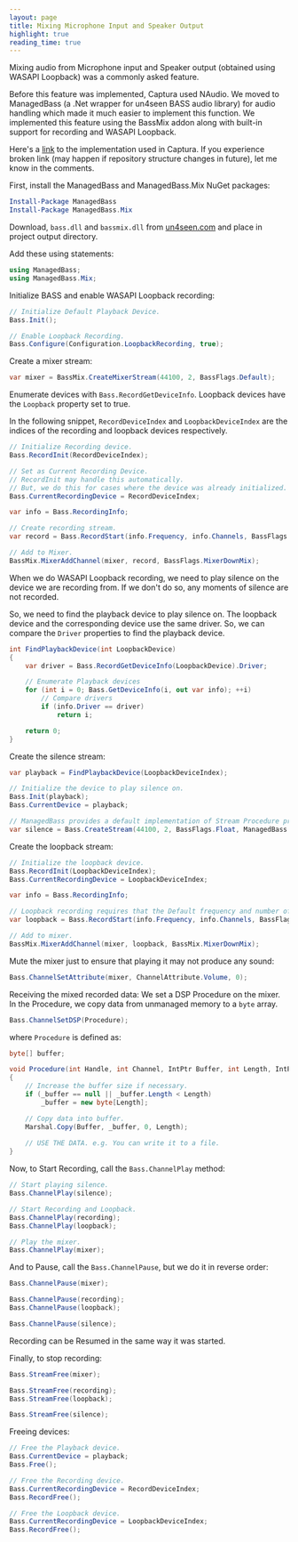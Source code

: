 ```yaml
---
layout: page
title: Mixing Microphone Input and Speaker Output
highlight: true
reading_time: true
---
```


Mixing audio from Microphone input and Speaker output (obtained using WASAPI Loopback) was a commonly asked feature.

Before this feature was implemented, Captura used NAudio.
We moved to ManagedBass (a .Net wrapper for un4seen BASS audio library) for audio handling which made it much easier to implement this function.
We implemented this feature using the BassMix addon along with built-in support for recording and WASAPI Loopback.

Here's a [link](https://github.com/MathewSachin/Captura/blob/master/src/Captura.Core/Models/MixedAudioProvider.cs) to the implementation used in Captura.
If you experience broken link (may happen if repository structure changes in future), let me know in the comments.

First, install the ManagedBass and ManagedBass.Mix NuGet packages:

```powershell
Install-Package ManagedBass
Install-Package ManagedBass.Mix
```

Download, `bass.dll` and `bassmix.dll` from [un4seen.com](https://un4seen.com/bass.html) and place in project output directory.

Add these using statements:

```csharp
using ManagedBass;
using ManagedBass.Mix;
```

Initialize BASS and enable WASAPI Loopback recording:

```csharp
// Initialize Default Playback Device.
Bass.Init();

// Enable Loopback Recording.
Bass.Configure(Configuration.LoopbackRecording, true);
```

Create a mixer stream:

```csharp
var mixer = BassMix.CreateMixerStream(44100, 2, BassFlags.Default);
```

Enumerate devices with `Bass.RecordGetDeviceInfo`.
Loopback devices have the `Loopback` property set to true.

In the following snippet, `RecordDeviceIndex` and `LoopbackDeviceIndex` are the indices of the recording and loopback devices respectively.

```csharp
// Initialize Recording device.
Bass.RecordInit(RecordDeviceIndex);

// Set as Current Recording Device.
// RecordInit may handle this automatically.
// But, we do this for cases where the device was already initialized.
Bass.CurrentRecordingDevice = RecordDeviceIndex;

var info = Bass.RecordingInfo;

// Create recording stream.
var record = Bass.RecordStart(info.Frequency, info.Channels, BassFlags.Float | BassFlags.RecordPause, null);

// Add to Mixer.
BassMix.MixerAddChannel(mixer, record, BassFlags.MixerDownMix);
```

When we do WASAPI Loopback recording, we need to play silence on the device we are recording from.
If we don't do so, any moments of silence are not recorded.

So, we need to find the playback device to play silence on.
The loopback device and the corresponding device use the same driver.
So, we can compare the `Driver` properties to find the playback device.

```csharp
int FindPlaybackDevice(int LoopbackDevice)
{
    var driver = Bass.RecordGetDeviceInfo(LoopbackDevice).Driver;

    // Enumerate Playback devices
    for (int i = 0; Bass.GetDeviceInfo(i, out var info); ++i)
        // Compare drivers
        if (info.Driver == driver)
            return i;

    return 0;
}
```

Create the silence stream:

```csharp
var playback = FindPlaybackDevice(LoopbackDeviceIndex);

// Initialize the device to play silence on.
Bass.Init(playback);
Bass.CurrentDevice = playback;

// ManagedBass provides a default implementation of Stream Procedure producing silence.
var silence = Bass.CreateStream(44100, 2, BassFlags.Float, ManagedBass.Extensions.SilenceStreamProcedure);
```

Create the loopback stream:

```csharp
// Initialize the loopback device.
Bass.RecordInit(LoopbackDeviceIndex);
Bass.CurrentRecordingDevice = LoopbackDeviceIndex;

var info = Bass.RecordingInfo;

// Loopback recording requires that the Default frequency and number of channels be used.
var loopback = Bass.RecordStart(info.Frequency, info.Channels, BassFlags.Float | Bass.RecordPause, null);

// Add to mixer.
BassMix.MixerAddChannel(mixer, loopback, BassMix.MixerDownMix);
```

Mute the mixer just to ensure that playing it may not produce any sound:

```csharp
Bass.ChannelSetAttribute(mixer, ChannelAttribute.Volume, 0);
```

Receiving the mixed recorded data:
We set a DSP Procedure on the mixer.
In the Procedure, we copy data from unmanaged memory to a `byte` array.

```csharp
Bass.ChannelSetDSP(Procedure);
```

where `Procedure` is defined as:

```csharp
byte[] buffer;

void Procedure(int Handle, int Channel, IntPtr Buffer, int Length, IntPtr User)
{
    // Increase the buffer size if necessary.
    if (_buffer == null || _buffer.Length < Length)
        _buffer = new byte[Length];

    // Copy data into buffer.
    Marshal.Copy(Buffer, _buffer, 0, Length);
    
    // USE THE DATA. e.g. You can write it to a file.
}
```

Now, to Start Recording, call the `Bass.ChannelPlay` method:

```csharp
// Start playing silence.
Bass.ChannelPlay(silence);

// Start Recording and Loopback.
Bass.ChannelPlay(recording);
Bass.ChannelPlay(loopback);

// Play the mixer.
Bass.ChannelPlay(mixer);
```

And to Pause, call the `Bass.ChannelPause`, but we do it in reverse order:

```csharp
Bass.ChannelPause(mixer);

Bass.ChannelPause(recording);
Bass.ChannelPause(loopback);

Bass.ChannelPause(silence);
```

Recording can be Resumed in the same way it was started.

Finally, to stop recording:

```csharp
Bass.StreamFree(mixer);

Bass.StreamFree(recording);
Bass.StreamFree(loopback);

Bass.StreamFree(silence);
```

Freeing devices:

```csharp
// Free the Playback device.
Bass.CurrentDevice = playback;
Bass.Free();

// Free the Recording device.
Bass.CurrentRecordingDevice = RecordDeviceIndex;
Bass.RecordFree();

// Free the Loopback device.
Bass.CurrentRecordingDevice = LoopbackDeviceIndex;
Bass.RecordFree();
```